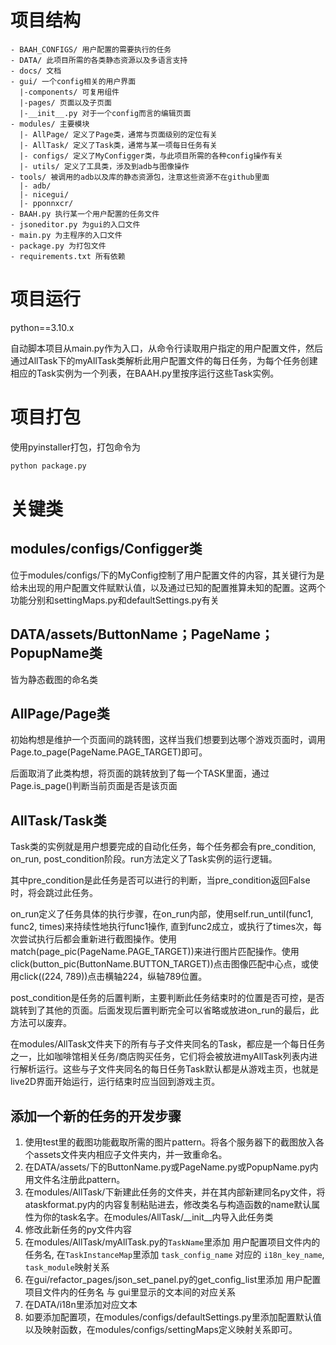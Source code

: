 # 项目结构

```
- BAAH_CONFIGS/ 用户配置的需要执行的任务
- DATA/ 此项目所需的各类静态资源以及多语言支持
- docs/ 文档
- gui/ 一个config相关的用户界面
  |-components/ 可复用组件
  |-pages/ 页面以及子页面
  |-__init__.py 对于一个config而言的编辑页面
- modules/ 主要模块
  |- AllPage/ 定义了Page类，通常与页面级别的定位有关
  |- AllTask/ 定义了Task类，通常与某一项每日任务有关
  |- configs/ 定义了MyConfigger类，与此项目所需的各种config操作有关
  |- utils/ 定义了工具类，涉及到adb与图像操作
- tools/ 被调用的adb以及库的静态资源包，注意这些资源不在github里面
  |- adb/
  |- nicegui/
  |- pponnxcr/
- BAAH.py 执行某一个用户配置的任务文件
- jsoneditor.py 为gui的入口文件
- main.py 为主程序的入口文件
- package.py 为打包文件
- requirements.txt 所有依赖
```

# 项目运行

python==3.10.x

自动脚本项目从main.py作为入口，从命令行读取用户指定的用户配置文件，然后通过AllTask下的myAllTask类解析此用户配置文件的每日任务，为每个任务创建相应的Task实例为一个列表，在BAAH.py里按序运行这些Task实例。

# 项目打包

使用pyinstaller打包，打包命令为

```python
python package.py
```

# 关键类

## modules/configs/Configger类

位于modules/configs/下的MyConfig控制了用户配置文件的内容，其关键行为是给未出现的用户配置文件赋默认值，以及通过已知的配置推算未知的配置。这两个功能分别和settingMaps.py和defaultSettings.py有关

## DATA/assets/ButtonName；PageName；PopupName类

皆为静态截图的命名类

## AllPage/Page类

初始构想是维护一个页面间的跳转图，这样当我们想要到达哪个游戏页面时，调用Page.to_page(PageName.PAGE_TARGET)即可。

后面取消了此类构想，将页面的跳转放到了每一个TASK里面，通过Page.is_page()判断当前页面是否是该页面

## AllTask/Task类

Task类的实例就是用户想要完成的自动化任务，每个任务都会有pre_condition, on_run, post_condition阶段。run方法定义了Task实例的运行逻辑。

其中pre_condition是此任务是否可以进行的判断，当pre_condition返回False时，将会跳过此任务。

on_run定义了任务具体的执行步骤，在on_run内部，使用self.run_until(func1, func2, times)来持续性地执行func1操作, 直到func2成立，或执行了times次，每次尝试执行后都会重新进行截图操作。使用match(page_pic(PageName.PAGE_TARGET))来进行图片匹配操作。使用click(button_pic(ButtonName.BUTTON_TARGET))点击图像匹配中心点，或使用click((224, 789))点击横轴224，纵轴789位置。

post_condition是任务的后置判断，主要判断此任务结束时的位置是否可控，是否跳转到了其他的页面。后面发现后置判断完全可以省略或放进on_run的最后，此方法可以废弃。

在modules/AllTask文件夹下的所有与子文件夹同名的Task，都应是一个每日任务之一，比如咖啡馆相关任务/商店购买任务，它们将会被放进myAllTask列表内进行解析运行。这些与子文件夹同名的每日任务Task默认都是从游戏主页，也就是live2D界面开始运行，运行结束时应当回到游戏主页。

## 添加一个新的任务的开发步骤

1. 使用test里的截图功能截取所需的图片pattern。将各个服务器下的截图放入各个assets文件夹内相应子文件夹内，并一致重命名。
2. 在DATA/assets/下的ButtonName.py或PageName.py或PopupName.py内用文件名注册此pattern。
3. 在modules/AllTask/下新建此任务的文件夹，并在其内部新建同名py文件，将ataskformat.py内的内容复制粘贴进去，修改类名与构造函数的name默认属性为你的task名字。在modules/AllTask/__init__内导入此任务类
4. 修改此新任务的py文件内容
5. 在modules/AllTask/myAllTask.py的`TaskName`里添加 用户配置项目文件内的任务名, 在`TaskInstanceMap`里添加 `task_config_name` 对应的 `i18n_key_name`, `task_module`映射关系
6. 在gui/refactor_pages/json_set_panel.py的get_config_list里添加 用户配置项目文件内的任务名 与 gui里显示的文本间的对应关系
7. 在DATA/i18n里添加对应文本
8. 如要添加配置项，在modules/configs/defaultSettings.py里添加配置默认值以及映射函数，在modules/configs/settingMaps定义映射关系即可。
